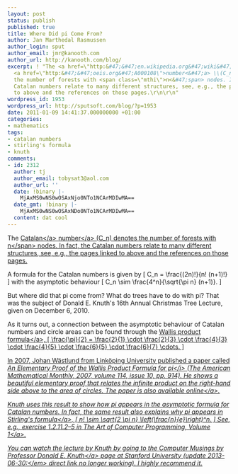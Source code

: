 ```yaml
---
layout: post
status: publish
published: true
title: Where Did pi Come From?
author: Jan Marthedal Rasmussen
author_login: sput
author_email: jmr@kanooth.com
author_url: http://kanooth.com/blog/
excerpt: ! "The <a href=\"http:&#47;&#47;en.wikipedia.org&#47;wiki&#47;Catalan_number\">Catalan<&#47;a>
  <a href=\"http:&#47;&#47;oeis.org&#47;A000108\">number<&#47;a> \\(C_n\\) denotes
  the number of forests with <span class=\"mthi\">n<&#47;span> nodes. In fact, the
  Catalan numbers relate to many different structures, see, e.g., the pages linked
  to above and the references on those pages.\r\n\r\n"
wordpress_id: 1953
wordpress_url: http://sputsoft.com/blog/?p=1953
date: 2011-01-09 14:41:37.000000000 +01:00
categories:
- mathematics
tags:
- catalan numbers
- stirling's formula
- knuth
comments:
- id: 2312
  author: tj
  author_email: tobysat3@aol.com
  author_url: ''
  date: !binary |-
    MjAxMS0wNS0wOSAxNjo0NTo1NCArMDIwMA==
  date_gmt: !binary |-
    MjAxMS0wNS0wOSAxNDo0NTo1NCArMDIwMA==
  content: dat cool
---
```

The <a href="http:&#47;&#47;en.wikipedia.org&#47;wiki&#47;Catalan_number">Catalan<&#47;a> <a href="http:&#47;&#47;oeis.org&#47;A000108">number<&#47;a> \(C_n\) denotes the number of forests with <span class="mthi">n<&#47;span> nodes. In fact, the Catalan numbers relate to many different structures, see, e.g., the pages linked to above and the references on those pages.

<a id="more"></a><a id="more-1953"></a>

A formula for the Catalan numbers is given by
\[
C_n = \frac{(2n)!}{n! (n+1)!}
\]
with the asymptotic behaviour
\[
C_n \sim \frac{4^n}{\sqrt{\pi n} (n+1)}.
\]

But where did that pi come from? What do trees have to do with pi? That was the subject of Donald E. Knuth's 16th Annual Christmas Tree Lecture, given on December 6, 2010.

As it turns out, a connection between the asymptotic behaviour of Catalan numbers and circle areas can be found through the <a href="http:&#47;&#47;en.wikipedia.org&#47;wiki&#47;Wallis_product">Wallis product formula<&#47;a>,
\[
\frac{\pi}{2} = \frac{2}{1} \cdot \frac{2}{3} \cdot \frac{4}{3} \cdot \frac{4}{5} \cdot \frac{6}{5} \cdot \frac{6}{7} \cdots.
\]

In 2007, Johan W&auml;stlund from Link&ouml;ping University published a paper called <i>An Elementary Proof of the Wallis Product Formula for pi<&#47;i> (The American Mathematical Monthly, 2007, volume 114, issue 10, pp. 914). He shows a beautiful elementary proof that relates the infinite product on the right-hand side above to the area of circles. The paper is also available <a href="http:&#47;&#47;www.ep.liu.se&#47;ea&#47;lsm&#47;2005&#47;002&#47;">online<&#47;a>.

Knuth uses this result to show how pi appears in the asymptotic formula for Catalan numbers. In fact, the same result also explains why pi appears in <a href="http:&#47;&#47;en.wikipedia.org&#47;wiki&#47;Stirling's_approximation">Stirling's formula<&#47;a>,
\[
n! \sim \sqrt{2 \pi n} \left(\frac{n}{e}\right)^n.
\]
See, e.g., exercise 1.2.11.2&ndash;5 in <a href="&#47;book&#47;link.php?id=taocp1">The Art of Computer Programming, Volume 1<&#47;a>.

You can watch the lecture by Knuth by going to the <a href="http:&#47;&#47;scpd.stanford.edu&#47;knuth&#47;index.jsp">Computer Musings by Professor Donald E. Knuth<&#47;a> page at Stanford University (<em>update 2013-06-30:<&#47;em> direct link no longer working). I highly recommend it.

